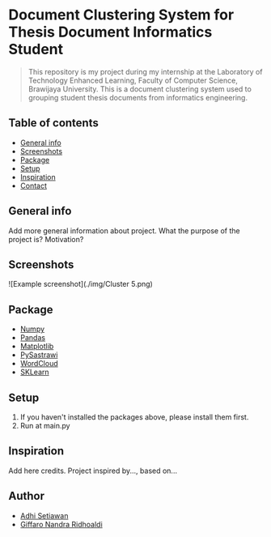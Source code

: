 # Document Clustering System for Thesis Document Informatics Student
> This repository is my project during my internship at the Laboratory of Technology Enhanced Learning, Faculty of Computer Science, Brawijaya University. This is a document clustering system used to grouping student thesis documents from informatics engineering.

## Table of contents
* [General info](#general-info)
* [Screenshots](#screenshots)
* [Package](#package)
* [Setup](#setup)
* [Inspiration](#inspiration)
* [Contact](#contact)

## General info
Add more general information about project. What the purpose of the project is? Motivation?

## Screenshots
![Example screenshot](./img/Cluster 5.png)

## Package
* <a href="https://numpy.org/">Numpy</a>
* <a href="https://pandas.pydata.org/">Pandas</a>
* <a href="https://matplotlib.org/">Matplotlib</a>
* <a href="https://pypi.org/project/PySastrawi/">PySastrawi</a>
* <a href="https://pypi.org/project/wordcloud/">WordCloud</a>
* <a href="https://scikit-learn.org/">SKLearn</a>

## Setup
1. If you haven't installed the packages above, please install them first.
2. Run at main.py

## Inspiration
Add here credits. Project inspired by..., based on...

## Author
* [Adhi Setiawan](https://www.linkedin.com/in/adhiisetiawan) 
* [Giffaro Nandra Ridhoaldi](https://www.linkedin.com/in/giffaro-nandra-ridhoaldi-0469b71b5/)
